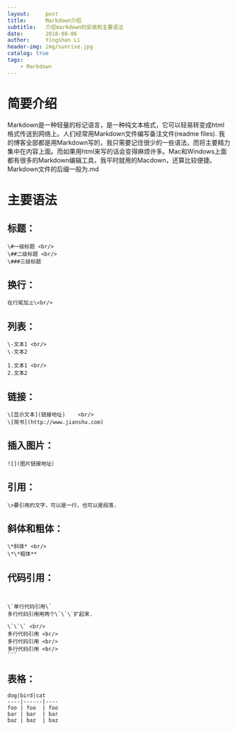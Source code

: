 ```yaml
---
layout:     post
title:      Markdown介绍
subtitle:   介绍markdown的安装和主要语法
date:       2018-08-06
author:     Yingshan Li
header-img: img/sunrise.jpg
catalog: true
tags:
    - Markdown
---
```


# 简要介绍
Markdown是一种轻量的标记语言，是一种纯文本格式，它可以轻易转变成html格式传送到网络上。人们经常用Markdown文件编写备注文件(readme files). 我的博客全部都是用Markdown写的，我只需要记住很少的一些语法，而将主要精力集中在内容上面。而如果用html来写的话会变得麻烦许多。Mac和Windows上面都有很多的Markdown编辑工具，我平时就用的Macdown，还算比较便捷。Markdown文件的后缀一般为.md

# 主要语法

## 标题：<br/>
	\#一级标题 <br/>
	\##二级标题 <br/>
	\###三级标题

## 换行： <br/>
	在行尾加上\<br/>

## 列表： <br/>
	\-文本1 <br/>
	\-文本2

	1.文本1 <br/>
	2.文本2

## 链接：
	\[显示文本](链接地址)	 <br/>
	\[简书](http://www.jianshu.com)

## 插入图片： <br/>
	![](图片链接地址）

## 引用： <br/>
	\>要引用的文字，可以是一行，也可以是段落. 

## 斜体和粗体： <br/>
	\*斜体* <br/>
	\*\*粗体**

## 代码引用： <br/> <br/>
	\`单行代码引用\`
	多行代码引用用两个\`\`\`扩起来.   
	
	\`\`\` <br/>
	多行代码引用 <br/>
	多行代码引用 <br/>
	多行代码引用 <br/>
	```
	
## 表格：
	dog|bird|cat
	----|------|----
	foo | foo  | foo
	bar | bar  | bar
	baz | baz  | baz

